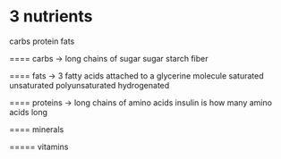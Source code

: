 # 3 nutrients

carbs
protein
fats



====
carbs -> long chains of sugar
sugar
starch
fiber



====
fats -> 3 fatty acids attached to a glycerine molecule
saturated
unsaturated
polyunsaturated
hydrogenated



====
proteins -> long chains of amino acids
insulin is how many amino acids long

====
minerals

=====
vitamins






